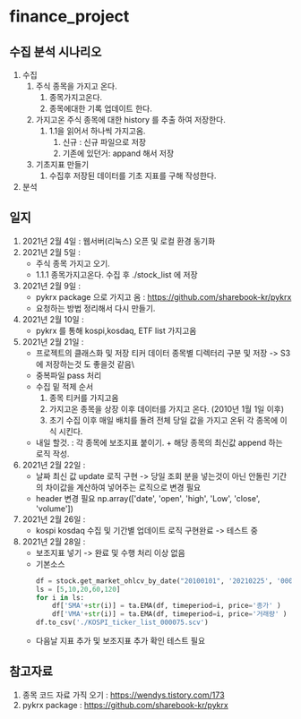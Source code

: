 # finance_project

## 수집 분석 시나리오
1. 수집
    1. 주식 종목을 가지고 온다. 
        1. 종목가지고온다.
        2. 종목에대한 기록 업데이트 한다. 
    2. 가지고온 주식 종목에 대한 history 를 추출 하여 저장한다. 
        1. 1.1을 읽어서 하나씩 가지고옴.
            1. 신규 : 신규 파일으로 저장
            2. 기존에 있던거: appand 해서 저장
    3. 기초지표 만들기 
        1. 수집후 저장된 데이터를 기초 지표를 구해 작성한다.
1. 분석

## 일지 
1. 2021년 2월 4일 : 웹서버(리눅스) 오픈 및 로컬 환경 동기화 
2. 2021년 2월 5일 : 
    - 주식 종목 가지고 오기. 
    - 1.1.1 종목가지고온다. 수집 후 ./stock_list 에 저장
3. 2021년 2월 9일 : 
    - pykrx package 으로 가지고 옴 : https://github.com/sharebook-kr/pykrx
    - 요청하는 방법 정리해서 다시 만들기. 
4. 2021년 2월 10일 :
    - pykrx 를 통해 kospi,kosdaq, ETF list 가지고옴
5. 2021년 2월 21일 : 
    - 프로젝트의 클래스화 및 저장 티커 데이터 종목별 디렉터리 구분 및 저장 -> S3에 저장하는것 도 좋을것 같음\
    - 중복파일 pass 처리  
    - 수집 밑 적제 순서 
        1. 종목 티커를 가지고옴 
        2. 가지고온 종목을 상장 이후 데이터를 가지고 온다. (2010년 1월 1일 이후)
        3. 초기 수집 이후 매일 배치를 돌려 전체 당일 값을 가지고 온뒤 각 종목에 이식 시킨다.
    - 내일 할것. : 각 종목에 보조지표 붙이기. + 해당 종목의 최신값 append 하는 로직 작성.
6. 2021년 2월 22일 :
    - 날짜 최신 값 update 로직 구현 -> 당일 조회 분을 넣는것이 아닌 안돌린 기간의 차이값을 계산하여 넣어주는 로직으로 변경 필요 
    - header 변경 필요 np.array(['date', 'open', 'high', 'Low', 'close', 'volume'])
7. 2021년 2월 26일 : 
    - kospi kosdaq 수집 및 기간별 업데이트 로직 구현완료 -> 테스트 중
8. 2021년 2월 28일 :
    - 보조지표 넣기 -> 완료 및 수행 처리 이상 없음 
    - 기본소스
        ```python
        df = stock.get_market_ohlcv_by_date("20100101", '20210225', '000075')
        ls = [5,10,20,60,120]
        for i in ls:
            df['SMA'+str(i)] = ta.EMA(df, timeperiod=i, price='종가' )
            df['VMA'+str(i)] = ta.EMA(df, timeperiod=i, price='거래량' )
        df.to_csv('./KOSPI_ticker_list_000075.scv')   
        ```      
    - 다음날 지표 추가 및 보조지표 추가 확인 테스트 필요 

## 참고자료 
1. 종목 코드 자료 가직 오기 : https://wendys.tistory.com/173
2. pykrx package : https://github.com/sharebook-kr/pykrx 
